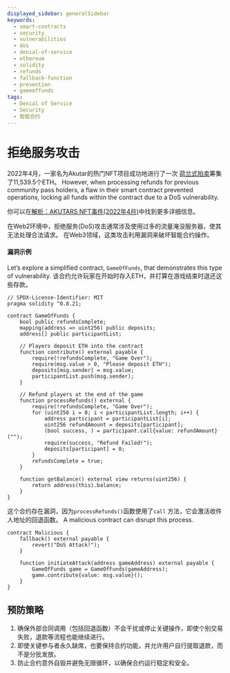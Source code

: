 ```yaml
---
displayed_sidebar: generalSidebar
keywords:
  - smart-contracts
  - security
  - vulnerabilities
  - dos
  - denial-of-service
  - ethereum
  - solidity
  - refunds
  - fallback-function
  - prevention
  - gameoffunds
tags:
  - Denial of Service
  - Security
  - 智能合约
---
```


# 拒绝服务攻击

2022年4月，一家名为Akutar的热门NFT项目成功地进行了一次 [荷兰式拍卖](https://en.wikipedia.org/wiki/Dutch_auction)筹集了11,539.5个ETH。 However, when processing refunds for previous community pass holders, a flaw in their smart contract prevented operations, locking all funds within the contract due to a DoS vulnerability.

你可以在[解析：AKUTARS NFT事件(2022年4月)](https://www.halborn.com/blog/post/explained-the-akutars-nft-incident-april-2022)中找到更多详细信息。

在Web2环境中，拒绝服务(DoS)攻击通常涉及使用过多的流量淹没服务器，使其无法处理合法请求。 在Web3领域，这类攻击利用漏洞来破坏智能合约操作。

#### 漏洞示例

Let’s explore a simplified contract, `GameOfFunds`, that demonstrates this type of vulnerability. 该合约允许玩家在开始时存入ETH，并打算在游戏结束时退还这些存款。

```solidity
// SPDX-License-Identifier: MIT
pragma solidity ^0.8.21;

contract GameOfFunds {
    bool public refundsComplete;
    mapping(address => uint256) public deposits;
    address[] public participantList;

    // Players deposit ETH into the contract
    function contribute() external payable {
        require(!refundsComplete, "Game Over");
        require(msg.value > 0, "Please deposit ETH");
        deposits[msg.sender] = msg.value;
        participantList.push(msg.sender);
    }

    // Refund players at the end of the game
    function processRefunds() external {
        require(!refundsComplete, "Game Over");
        for (uint256 i = 0; i < participantList.length; i++) {
            address participant = participantList[i];
            uint256 refundAmount = deposits[participant];
            (bool success, ) = participant.call{value: refundAmount}("");
            require(success, "Refund Failed!");
            deposits[participant] = 0;
        }
        refundsComplete = true;
    }

    function getBalance() external view returns(uint256) {
        return address(this).balance;
    }
}
```

这个合约存在漏洞，因为`processRefunds()`函数使用了`call` 方法，它会激活收件人地址的回退函数。 A malicious contract can disrupt this process.

```solidity
contract Malicious {
    fallback() external payable {
        revert("DoS Attack!");
    }

    function initiateAttack(address gameAddress) external payable {
        GameOfFunds game = GameOfFunds(gameAddress);
        game.contribute{value: msg.value}();
    }
}
```

## 预防策略

1. 确保外部合同调用（包括回退函数）不会干扰或停止关键操作，即使个别交易失败，退款等流程也能继续进行。
2. 即使关键参与者永久缺席，也要保持合约功能，并允许用户自行提取退款，而不是分批发放。
3. 防止合约意外自毁并避免无限循环，以确保合约运行稳定和安全。


